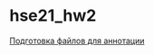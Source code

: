 # hse21_hw2
[Подготовка файлов для аннотации](https://colab.research.google.com/drive/1Sa-GymIpssCgaRTYjrSJuXNkqBXO6hQL#scrollTo=eoKRGpdeCU0P)
